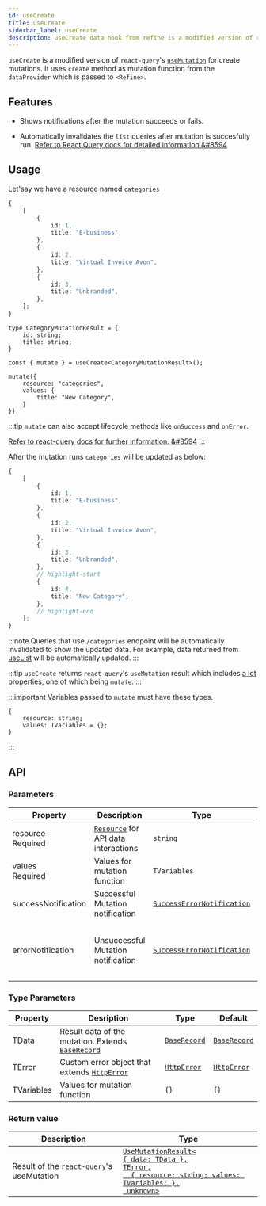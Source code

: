 ```yaml
---
id: useCreate
title: useCreate
siderbar_label: useCreate
description: useCreate data hook from refine is a modified version of react-query's useMutation for create mutations
---
```


`useCreate` is a modified version of `react-query`'s [`useMutation`](https://react-query.tanstack.com/reference/useMutation#) for create mutations. It uses `create` method as mutation function from the `dataProvider` which is passed to `<Refine>`.

## Features

* Shows notifications after the mutation succeeds or fails.

* Automatically invalidates the `list` queries after mutation is succesfully run.
[Refer to React Query docs for detailed information &#8594](https://react-query.tanstack.com/guides/invalidations-from-mutations)

## Usage

Let'say we have a resource named `categories`

```ts title="https://api.fake-rest.refine.dev/categories"
{
    [
        {
            id: 1,
            title: "E-business",
        },
        {
            id: 2,
            title: "Virtual Invoice Avon",
        },
        {
            id: 3,
            title: "Unbranded",
        },
    ];
}
```

```tsx
type CategoryMutationResult = {
    id: string;
    title: string;
}

const { mutate } = useCreate<CategoryMutationResult>();

mutate({
    resource: "categories",
    values: {
        title: "New Category",
    }
})
```

:::tip
`mutate` can also accept lifecycle methods like `onSuccess` and `onError`.

[Refer to react-query docs for further information. &#8594](https://react-query.tanstack.com/guides/mutations#mutation-side-effects)
:::

After the mutation runs `categories` will be updated as below:

```ts title="https://api.fake-rest.refine.dev/categories"
{
    [
        {
            id: 1,
            title: "E-business",
        },
        {
            id: 2,
            title: "Virtual Invoice Avon",
        },
        {
            id: 3,
            title: "Unbranded",
        },
        // highlight-start
        {
            id: 4,
            title: "New Category",
        },
        // highlight-end
    ];
}
```
:::note
Queries that use `/categories` endpoint will be automatically invalidated to show the updated data. For example, data returned from [useList](useList.md) will be automatically updated.
:::

:::tip
`useCreate` returns `react-query`'s `useMutation` result which includes [a lot properties](https://react-query.tanstack.com/reference/useMutation), one of which being `mutate`.
:::

:::important
Variables passed to `mutate` must have these types.

```tsx
{
    resource: string;
    values: TVariables = {};
}
```
:::

## API
### Parameters

| Property                                            | Description                               | Type                                                                       | Default                                                      |
| --------------------------------------------------- | ----------------------------------------- | -------------------------------------------------------------------------- | ------------------------------------------------------------ |
| resource  <div className=" required">Required</div> | [`Resource`](#) for API data interactions | `string`                                                                   |                                                              |
| values  <div className=" required">Required</div>   | Values for mutation function              | `TVariables`                                                               | {}                                                           |
| successNotification                                 | Successful Mutation notification          | [`SuccessErrorNotification`](../../interfaces.md#successerrornotification) | "Successfully created `resource`"                            |
| errorNotification                                   | Unsuccessful Mutation notification        | [`SuccessErrorNotification`](../../interfaces.md#successerrornotification) | "There was an error creating `resource` (status code: `statusCode`)" |

### Type Parameters


| Property   | Desription                                                                          | Type                                           | Default                                        |
| ---------- | ----------------------------------------------------------------------------------- | ---------------------------------------------- | ---------------------------------------------- |
| TData      | Result data of the mutation. Extends [`BaseRecord`](../../interfaces.md#baserecord) | [`BaseRecord`](../../interfaces.md#baserecord) | [`BaseRecord`](../../interfaces.md#baserecord) |
| TError     | Custom error object that extends [`HttpError`](../../interfaces.md#httperror)       | [`HttpError`](../../interfaces.md#httperror)   | [`HttpError`](../../interfaces.md#httperror)   |
| TVariables | Values for mutation function                                                        | `{}`                                           | `{}`                                           |
### Return value

| Description                               | Type                                                                                                                                                                                   |
| ----------------------------------------- | -------------------------------------------------------------------------------------------------------------------------------------------------------------------------------------- |
| Result of the `react-query`'s useMutation | [`UseMutationResult<`<br/>`{ data: TData },`<br/>`TError,`<br/>`  { resource: string; values: TVariables; },`<br/>` unknown>`](https://react-query.tanstack.com/reference/useMutation) |

